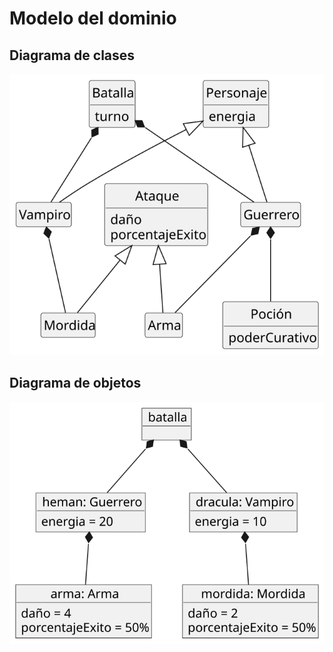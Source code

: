 # Modelo del dominio

## Diagrama de clases

<div align=center>

![](/imagenes/modelosUML/MdD.dc.svg)

</div>

## Diagrama de objetos

<div align=center>

![](/imagenes/modelosUML/MdD.do.svg)

</div>
